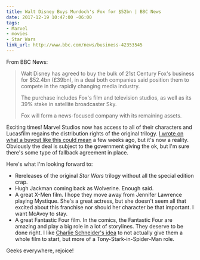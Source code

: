 ```yaml
---
title: Walt Disney Buys Murdoch's Fox for $52bn | BBC News
date: 2017-12-19 10:47:00 -06:00
tags:
- Marvel
- movies
- Star Wars
link_url: http://www.bbc.com/news/business-42353545
---
```


From BBC News:

> Walt Disney has agreed to buy the bulk of 21st Century Fox's business for $52.4bn (£39bn), in a deal both companies said position them to compete in the rapidly changing media industry.
>
> The purchase includes Fox's film and television studios, as well as its 39% stake in satellite broadcaster Sky.
>
> Fox will form a news-focused company with its remaining assets.

Exciting times! Marvel Studios now has access to all of their characters and Lucasfilm regains the distribution rights of the original trilogy. [I wrote on what a buyout like this could mean](https://brightlycolored.org/2017/11/21st-century-fox-has-been-holding-talks-to-sell-most-of-the-company-to-disney-sources-cnbc/) a few weeks ago, but it's now a reality. Obviously the deal is subject to the government giving the ok, but I'm sure there's some type of fallback agreement in place.

Here's what I'm looking forward to:

- Rereleases of the original *Star Wars* trilogy without all the special edition crap.
- Hugh Jackman coming back as Wolverine. Enough said.
- A great X-Men film. I hope they move away from Jennifer Lawrence playing Mystique. She's a great actress, but she doesn't seem all that excited about this franchise nor should her character be that important. I want McAvoy to stay.
- A great Fantastic Four film. In the comics, the Fantastic Four are amazing and play a big role in a lot of storylines. They deserve to be done right. I like [Charlie Schneider's idea](https://youtu.be/lirOiVGD62g) to not actually give them a whole film to start, but more of a Tony-Stark-in-Spider-Man role.

Geeks everywhere, rejoice!
